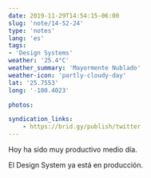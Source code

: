 ```yaml
---
date: 2019-11-29T14:54:15-06:00
slug: 'note/14-52-24'
type: 'notes'
lang: 'es'
tags:
- 'Design Systems'
weather: '25.4°C'
weather_summary: 'Mayormente Nublado'
weather-icon: 'partly-cloudy-day'
lat: '25.7553'
long: '-100.4023'

photos:

syndication_links:
    - https://brid.gy/publish/twitter
---
```

Hoy ha sido muy productivo medio día. 

El Design System ya está en producción. 